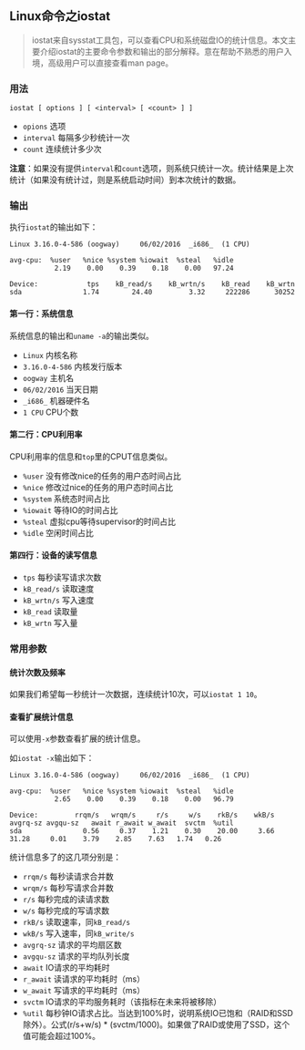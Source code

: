 ## Linux命令之iostat

> iostat来自sysstat工具包，可以查看CPU和系统磁盘IO的统计信息。本文主要介绍iostat的主要命令参数和输出的部分解释。意在帮助不熟悉的用户入境，高级用户可以直接查看man page。

### 用法

    iostat [ options ] [ <interval> [ <count> ] ]

* `opions` 选项
* `interval` 每隔多少秒统计一次
* `count` 连续统计多少次

**注意**：如果没有提供`interval`和`count`选项，则系统只统计一次。统计结果是上次统计（如果没有统计过，则是系统启动时间）到本次统计的数据。

### 输出

执行`iostat`的输出如下：

    Linux 3.16.0-4-586 (oogway) 	06/02/2016 	_i686_	(1 CPU)
    
    avg-cpu:  %user   %nice %system %iowait  %steal   %idle
               2.19    0.00    0.39    0.18    0.00   97.24
    
    Device:            tps    kB_read/s    kB_wrtn/s    kB_read    kB_wrtn
    sda               1.74        24.40         3.32     222286      30252

#### 第一行：系统信息

系统信息的输出和`uname -a`的输出类似。

* `Linux` 内核名称
* `3.16.0-4-586` 内核发行版本
* `oogway` 主机名
* `06/02/2016` 当天日期
* `_i686_` 机器硬件名
* `1 CPU` CPU个数

#### 第二行：CPU利用率

CPU利用率的信息和`top`里的CPUT信息类似。

* `%user` 没有修改nice的任务的用户态时间占比
* `%nice` 修改过nice的任务的用户态时间占比
* `%system` 系统态时间占比
* `%iowait` 等待IO的时间占比
* `%steal` 虚拟cpu等待supervisor的时间占比
* `%idle` 空闲时间占比

#### 第四行：设备的读写信息

* `tps` 每秒读写请求次数
* `kB_read/s` 读取速度
* `kB_wrtn/s` 写入速度
* `kB_read` 读取量
* `kB_wrtn` 写入量

### 常用参数

#### 统计次数及频率

如果我们希望每一秒统计一次数据，连续统计10次，可以`iostat 1 10`。

#### 查看扩展统计信息

可以使用`-x`参数查看扩展的统计信息。

如`iostat -x`输出如下：

    Linux 3.16.0-4-586 (oogway) 	06/02/2016 	_i686_	(1 CPU)
    
    avg-cpu:  %user   %nice %system %iowait  %steal   %idle
               2.65    0.00    0.39    0.18    0.00   96.79
    
    Device:         rrqm/s   wrqm/s     r/s     w/s    rkB/s    wkB/s avgrq-sz avgqu-sz   await r_await w_await  svctm  %util
    sda               0.56     0.37    1.21    0.30    20.00     3.66    31.28     0.01    3.79    2.85    7.63   1.74   0.26

统计信息多了的这几项分别是：

* `rrqm/s` 每秒读请求合并数
* `wrqm/s` 每秒写请求合并数
* `r/s` 每秒完成的读请求数
* `w/s` 每秒完成的写请求数
* `rkB/s` 读取速率，同`kB_read/s`
* `wkB/s` 写入速率，同`kB_write/s`
* `avgrq-sz` 请求的平均扇区数
* `avgqu-sz` 请求的平均队列长度
* `await` IO请求的平均耗时
* `r_await` 读请求的平均耗时（ms）
* `w_await` 写请求的平均耗时（ms）
* `svctm` IO请求的平均服务耗时（该指标在未来将被移除）
* `%util` 每秒钟IO请求占比。当达到100%时，说明系统IO已饱和（RAID和SSD除外）。公式(r/s+w/s) * (svctm/1000)。如果做了RAID或使用了SSD，这个值可能会超过100%。
